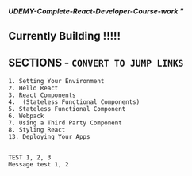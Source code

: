 ##### **UDEMY-Complete-React-Developer-Course-work** " 

## Currently Building !!!!!

## SECTIONS - `CONVERT TO JUMP LINKS`
    1. Setting Your Environment
    2. Hello React
    3. React Components
    4.  (Stateless Functional Components) 
    5. Stateless Functional Component
    6. Webpack
    7. Using a Third Party Component
    8. Styling React
    13. Deploying Your Apps
    

    TEST 1, 2, 3
    Message test 1, 2